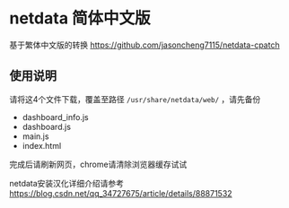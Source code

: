 # netdata 简体中文版

基于繁体中文版的转换
<https://github.com/jasoncheng7115/netdata-cpatch>

## 使用说明

请将这4个文件下载，覆盖至路径 `/usr/share/netdata/web/` ，请先备份

 -  dashboard_info.js   
 -  dashboard.js   
 -  main.js   
 -  index.html   



完成后请刷新网页，chrome请清除浏览器缓存试试

netdata安装汉化详细介绍请参考
https://blog.csdn.net/qq_34727675/article/details/88871532


&nbsp;&nbsp;
&nbsp;&nbsp;